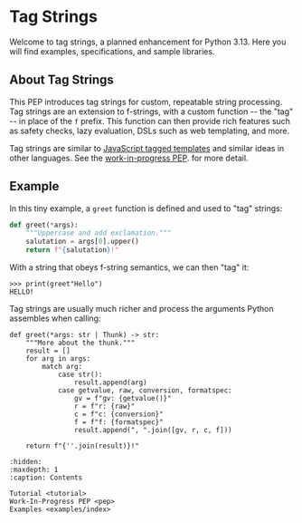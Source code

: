 # Tag Strings

Welcome to tag strings, a planned enhancement for Python 3.13. Here you will
find examples, specifications, and sample libraries.

## About Tag Strings

This PEP introduces tag strings for custom, repeatable string processing.
Tag strings are an extension to f-strings, with a custom function -- the "tag"
-- in place of the `f` prefix. This function can then provide rich features
such as safety checks, lazy evaluation, DSLs such as web templating, and more.

Tag strings are similar to [JavaScript tagged templates](https://developer.mozilla.org/en-US/docs/Web/JavaScript/Reference/Template_literals#tagged_templates)
and similar ideas in other languages. See the [work-in-progress PEP](./pep).
for more detail.


## Example

In this tiny example, a `greet` function is defined and used to "tag" strings:

```python
def greet(*args):
    """Uppercase and add exclamation."""
    salutation = args[0].upper()
    return f"{salutation}!"
```

With a string that obeys f-string semantics, we can then "tag" it:

```{code-block} python
>>> print(greet"Hello")
HELLO!
```

Tag strings are usually much richer and process the arguments Python assembles when calling:

<!--- invisible-code-block: python
from tagstr_site import Thunk
-->

```{code-block} python
def greet(*args: str | Thunk) -> str:
    """More about the thunk."""
    result = []
    for arg in args:
        match arg:
            case str():
                result.append(arg)
            case getvalue, raw, conversion, formatspec:
                gv = f"gv: {getvalue()}"
                r = f"r: {raw}"
                c = f"c: {conversion}"
                f = f"f: {formatspec}"
                result.append(", ".join([gv, r, c, f]))

    return f"{''.join(result)}!"
```

```{toctree}
:hidden:
:maxdepth: 1
:caption: Contents

Tutorial <tutorial>
Work-In-Progress PEP <pep>
Examples <examples/index>
```
